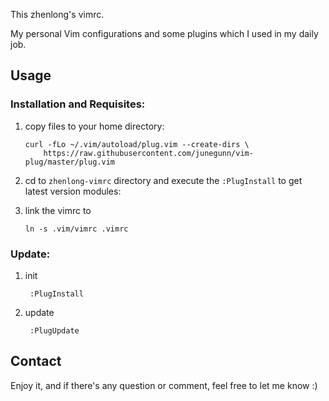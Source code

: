 This zhenlong's vimrc.


My personal Vim configurations and some plugins which I used in my daily job.

## Usage

### Installation and Requisites:

1. copy files to your home directory:

   ```
   curl -fLo ~/.vim/autoload/plug.vim --create-dirs \
       https://raw.githubusercontent.com/junegunn/vim-plug/master/plug.vim
   ```

2. cd to `zhenlong-vimrc` directory and execute the `:PlugInstall` to get latest version modules:

3. link the vimrc to

   ```
   ln -s .vim/vimrc .vimrc
   ```


### Update:

1. init
   ```
    :PlugInstall
   ```

2. update
   ```
    :PlugUpdate
   ```

## Contact

Enjoy it, and if there's any question or comment, feel free to let me know :)
